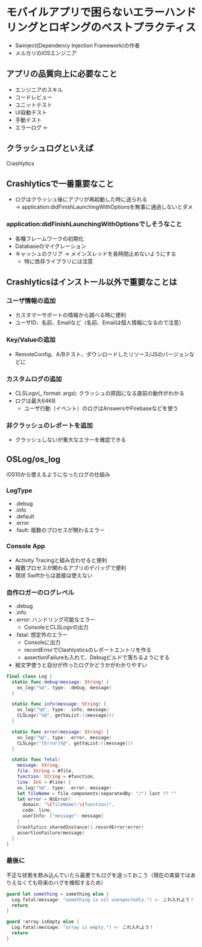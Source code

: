 # モバイルアプリで困らないエラーハンドリングとロギングのベストプラクティス

* Swinject(Dependency Injection Framework)の作者
* メルカリのiOSエンジニア

## アプリの品質向上に必要なこと
* エンジニアのスキル
* コードレビュー
* ユニットテスト
* UI自動テスト
* 手動テスト
* エラーログ <-

## クラッシュログといえば
Crashlytics

## Crashlyticsで一番重要なこと
* ログはクラッシュ後にアプリが再起動した時に送られる  
-> application:didFinishLaunchingWithOptionsを無事に通過しないとダメ

### application:didFinishLaunchingWithOptionsでしそうなこと
* 各種フレームワークの初期化
* Databaseのマイグレーション
* キャッシュのクリア
-> メインスレッドを長時間止めないようにする
  * 特に依存ライブラリには注意

## Crashlyticsはインストール以外で重要なことは
### ユーザ情報の追加
  * カスタマーサポートの情報から調べる時に便利
  * ユーザID、名前、Emailなど（名前、Emailは個人情報になるので注意）

### Key/Valueの追加
  * RemoteConfig、A/Bテスト、ダウンロードしたリソース/JSのバージョンなどに

### カスタムログの追加
* CLSLogv(_ format: args): クラッシュの原因になる直前の動作がわかる
* ログは最大64KB
  * ユーザ行動（イベント）のログはAnswersやFirebaseなどを使う

### 非クラッシュのレポートを追加
* クラッシュしないが重大なエラーを確認できる

## OSLog/os_log
iOS10から使えるようになったログの仕組み

### LogType
* .debug
* .info
* .default
* .error
* .fault: 複数のプロセスが関わるエラー

### Console App
* Activity Tracingと組み合わせると便利
* 複数プロセスが関わるアプリのデバッグで便利
* 現状 Swiftからは直接は使えない

### 自作ロガーのログレベル
* .debug
* .info
* .error: ハンドリング可能なエラー
  * ConsoleとCLSLogvの出力
* .fatal: 想定外のエラー
  * Consoleに出力
  * recordErrorでClashlysticsのレポートエントリを作る
  * assertionFailureも入れて、Debugビルドで落ちるようにする
* 絵文字使うと自分が作ったログかどうかがわかりやすい

```swift
final class Log {
  static func debug(message: String) {
    os_log("%@", type: .debug, message)
  }

  static func info(message: String) {
    os_log("%@", type: .info, message)
    CLSLogv("%@", getVaList:([message]))
  }

  static func error(message: String) {
    os_log("%@", type: .error, message)
    CLSLogv("[Error]%@", getVaList:([message]))
  }

  static func fetal(
    message: String,
    file: String = #file,
    function: String = #function,
    line: Int = #line) {
    os_log("%@", type: .error, message)
    let fileName = file.components(separatedBy: "/").last ?? ""
    let error = NSError(
      domain: "\(fileName):\(function)",
      code: line,
      userInfo: ["message": message]
    )
    Crashlytics.sharedInstance().recordError(error)
    assertionFailure(message)
  }
}
```

### 最後に
不正な状態を飲み込んでいたら最悪でもログを送っておこう（現在の実装ではありえなくても将来のバグを検知するため）

```swift
guard let something = something else {
  Log.fatal(message: "something is nil unexpectedly.") <- これ入れよう！
  return
}

guard !array.isEmpty else {
  Log.fatal(message: "array is empty.") <- これ入れよう！
  return
}
```
